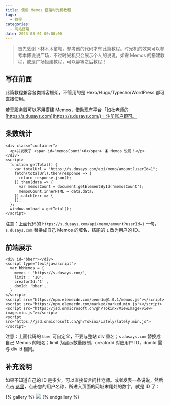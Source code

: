 ```yaml
---
title: 使用 Memos 搭建时光机教程
tags:
  - 教程
categories:
  - 网站搭建
date: 2023-03-01 00:00:00
---
```


> 首先感谢下林木木童鞋，参考他的代码才有此篇教程。时光机的效果可以参考本博说说广场，不过时光机只会展示个人的说说，如需 Memos 的搭建教程，或是广场搭建教程，可以静等之后教程！

<!-- more -->

## 写在前面

此篇教程兼容各类博客框架，不管用的是 Hexo/Hugo/Typecho/WordPress 都可直接使用。

若无服务器可以不用搭建 Memos，借助现有平台「如杜老师的 [https://s.dusays.com](https://s.dusays.com/)」注册账户即可。

## 条数统计

```
<div class="container">
  <p>共发表了 <span id="memosCount">0</span> 条 Memos 说说！</p>
</div>
<script>
  function getTotal() {
    var totalUrl = "https://s.dusays.com/api/memo/amount?userId=1";
    fetch(totalUrl).then(response => {
      return response.json();
    }).then(data => {
      var memosCount = document.getElementById('memosCount');
      memosCount.innerHTML = data.data;
    }).catch(err => {
    });
  };
  window.onload = getTotal();
</script>
```

注意：上面代码的 `https://s.dusays.com/api/memo/amount?userId=1` 一句，`s.dusays.com` 替换成自己 Memos 的域名，结尾的 `1` 改为用户的 ID。

## 前端展示

```
<div id="bber"></div>
<script type="text/javascript">
  var bbMemos = {
    memos : 'https://s.dusays.com/',
    limit : '10',
    creatorId:'1' ,
    domId: 'bber',
  }
</script>
<script src="https://npm.elemecdn.com/penndu@1.0.1/memos.js"></script>
<script src="https://npm.elemecdn.com/marked/marked.min.js"></script>
<script src="https://jsd.onmicrosoft.cn/gh/Tokinx/ViewImage/view-image.min.js"></script>
<script src="https://jsd.onmicrosoft.cn/gh/Tokinx/Lately/lately.min.js"></script>
```

注意：上面代码的 `bber` 可自定义，不要与整站 div 重名；`s.dusays.com` 替换成自己 Memos 的域名；limit 为展示数量限制，creatorId 对应用户 ID，domId 需与 div id 相同。

## 补充说明

如果不知道自己的 ID 是多少，可以直接留言问杜老师。或者发表一条说说，然后点击 [这里](https://s.dusays.com/explore)，点击您的用户名称，所进入页面的网址末尾处的数字，就是 ID 了：

{% gallery %}
![](https://cdn.dusays.com/2023/03/561-1.jpg/1)
{% endgallery %}